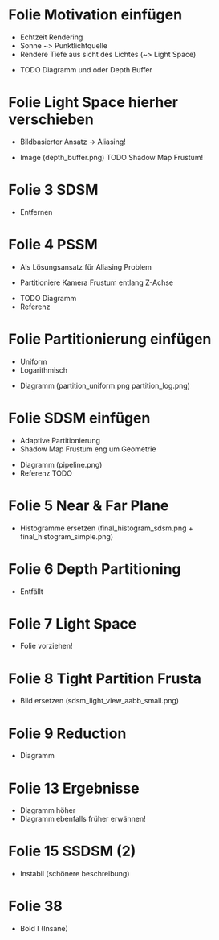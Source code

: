 # Folie Motivation einfügen
- Echtzeit Rendering
- Sonne ~> Punktlichtquelle
- Rendere Tiefe aus sicht des Lichtes (~> Light Space)
+ TODO Diagramm und oder Depth Buffer

# Folie Light Space hierher verschieben

- Bildbasierter Ansatz -> Aliasing!
+ Image (depth_buffer.png)
TODO Shadow Map Frustum!

# Folie 3 SDSM
+ Entfernen

# Folie 4 PSSM
+ Als Lösungsansatz für Aliasing Problem
- Partitioniere Kamera Frustum entlang Z-Achse
+ TODO Diagramm
+ Referenz

# Folie Partitionierung einfügen
- Uniform
- Logarithmisch
+ Diagramm (partition_uniform.png partition_log.png)

# Folie SDSM einfügen
- Adaptive Partitionierung
- Shadow Map Frustum eng um Geometrie
+ Diagramm (pipeline.png)
+ Referenz
TODO


# Folie 5 Near & Far Plane
+ Histogramme ersetzen (final_histogram_sdsm.png + final_histogram_simple.png)

# Folie 6 Depth Partitioning
+ Entfällt

# Folie 7 Light Space
+ Folie vorziehen!

# Folie 8 Tight Partition Frusta
+ Bild ersetzen (sdsm_light_view_aabb_small.png)

# Folie 9 Reduction
+ Diagramm

# Folie 13 Ergebnisse
+ Diagramm höher
+ Diagramm ebenfalls früher erwähnen!

# Folie 15 SSDSM (2)
- Instabil (schönere beschreibung)



# Folie 38
+ Bold I (Insane)
